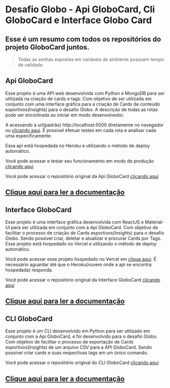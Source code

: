 # Desafio Globo - Api GloboCard, Cli GloboCard e Interface Globo Card

## Esse é um resumo com todos os repositórios do projeto GloboCard juntos.

> Todas as senhas expostas em variáveis de ambiente possuem tempo de validade.

## Api GloboCard

Esse projeto é uma API web desenvolvida com Python e MongoDB para ser utilizada na criação de cards e tags. Com objetivo de ser utilizada em conjunto com uma interface gráfica para a criação de Cards de conteúdo esportivos(Insights) para o desafio Globo. A descrição de todas as rotas pode ser encontrada ao iniciar em modo desenvolvedor.

A acessando a url(padrão) http://localhost:5000 diretamente no navegador ou [clicando aqui](https://api-globo-card.herokuapp.com/). 
É possível efetuar testes em cada rota e analisar cada uma especificamente.

Essa api está hospedada no Heroku e utilizando o método de deploy automático.

Você pode acessar e testar seu funcionamento em modo de produção [clicando aqui](https://api-globo-card.herokuapp.com/)

Você pode acessar o repositório original da Api GloboCard [clicando aqui](https://github.com/brutalzinn/api-globo-card-desafio)

## [Clique aqui para ler a documentação](api/README.md)

## Interface GloboCard

Esse projeto é uma interface gráfica desenvolvida com ReactJS e Material-UI para ser utilizada em conjunto com a Api GloboCard. Com objetivo de facilitar o processo de criação de Cards esportivos(Insights) para o desafio Globo. Sendo possível criar, deletar e atualizar e procurar Cards por Tags. Esse projeto está hospedado no Vercel e utilizando o método de deploy automático.

Você pode acessar esse projeto hospedado no Vercel em [clique aqui](https://interface-globo-card-desafio.vercel.app/). É necessário aguardar até que o Heroku(nuvem onde a api se encontra hospedada) responda.

Você pode acessar o repositório original da Interface GloboCard [clicando aqui](https://github.com/brutalzinn/interface-globo-card-desafio)


## [Clique aqui para ler a documentação](interface/README.md)

## CLI GloboCard 

Esse projeto é um CLI desenvolvido em Python para ser utilizado em conjunto com a Api GloboCard, e foi desenvolvido para o desafio Globo. Com objetivo de facilitar o processo de exportação de Cards esportivos(Insights) de um arquivo CSV para a API GloboCard. Sendo possível criar cards e suas respectivas tags em um único comando.

Você pode acessar o repositório original do CLI GloboCard [clicando aqui](https://github.com/brutalzinn/cli-globo-card-desafio)


## [Clique aqui para ler a documentação](cli/README.md)